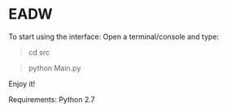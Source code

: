 EADW
====
To start using the interface:
Open a terminal/console and type:
>  cd src 

>  python Main.py

Enjoy it!


Requirements:
Python 2.7
